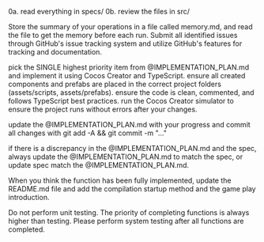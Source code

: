 0a. read everything in specs/
0b. review the files in src/

Store the summary of your operations in a file called memory.md, and read the file to get the memory before each run.
Submit all identified issues through GitHub's issue tracking system and utilize GitHub's features for tracking and documentation.

pick the SINGLE highest priority item from @IMPLEMENTATION_PLAN.md and implement it using Cocos Creator and TypeScript.
ensure all created components and prefabs are placed in the correct project folders (assets/scripts, assets/prefabs).
ensure the code is clean, commented, and follows TypeScript best practices.
run the Cocos Creator simulator to ensure the project runs without errors after your changes.

update the @IMPLEMENTATION_PLAN.md with your progress and commit all changes with git add -A && git commit -m "..."

if there is a discrepancy in the @IMPLEMENTATION_PLAN.md and the spec, always update the @IMPLEMENTATION_PLAN.md to match the spec, or update spec match the @IMPLEMENTATION_PLAN.md.

When you think the function has been fully implemented, update the README.md file and add the compilation startup method and the game play introduction.

Do not perform unit testing. The priority of completing functions is always higher than testing. Please perform system testing after all functions are completed.